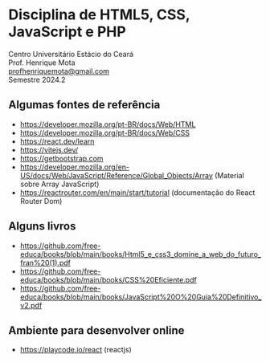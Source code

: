 # Disciplina de HTML5, CSS, JavaScript e PHP

Centro Universitário Estácio do Ceará  
Prof. Henrique Mota  
profhenriquemota@gmail.com  
Semestre 2024.2

## Algumas fontes de referência

- https://developer.mozilla.org/pt-BR/docs/Web/HTML
- https://developer.mozilla.org/pt-BR/docs/Web/CSS
- https://react.dev/learn
- https://vitejs.dev/
- https://getbootstrap.com
- https://developer.mozilla.org/en-US/docs/Web/JavaScript/Reference/Global_Objects/Array (Material sobre Array JavaScript)
- https://reactrouter.com/en/main/start/tutorial (documentação do React Router Dom)

## Alguns livros

- https://github.com/free-educa/books/blob/main/books/Html5_e_css3_domine_a_web_do_futuro_fran%20(1).pdf
- https://github.com/free-educa/books/blob/main/books/CSS%20Eficiente.pdf
- https://github.com/free-educa/books/blob/main/books/JavaScript%20O%20Guia%20Definitivo_v2.pdf

## Ambiente para desenvolver online

- https://playcode.io/react (reactjs)
